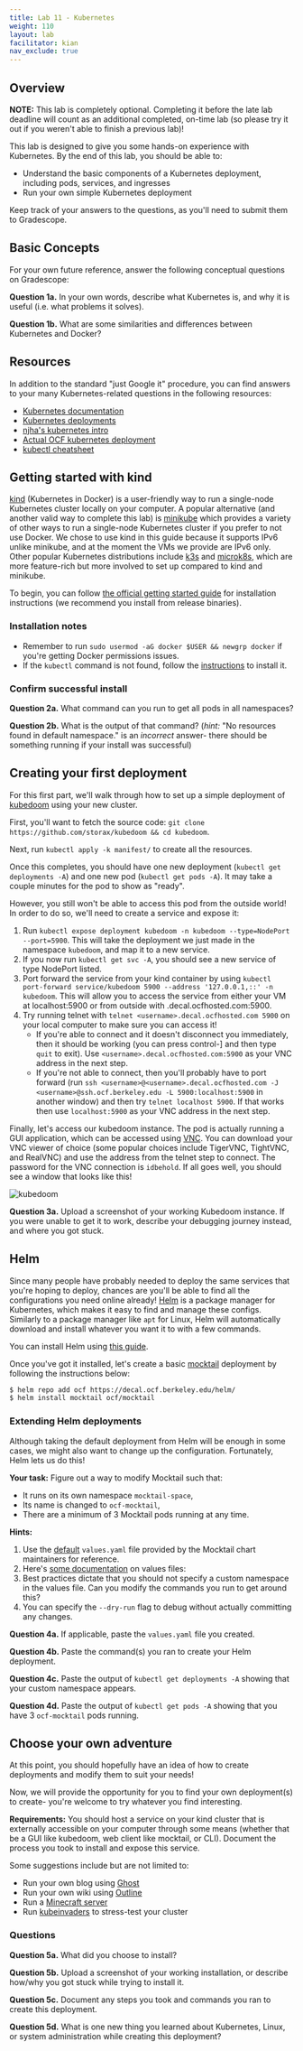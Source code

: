 ```yaml
---
title: Lab 11 - Kubernetes
weight: 110
layout: lab
facilitator: kian
nav_exclude: true
---
```


## Overview

**NOTE:** This lab is completely optional. Completing it before the late lab
deadline will count as an additional completed, on-time lab (so please try it out
if you weren't able to finish a previous lab)!

This lab is designed to give you some hands-on experience with Kubernetes. By the end of this lab, you should be able to:

* Understand the basic components of a Kubernetes deployment, including pods, services, and ingresses
* Run your own simple Kubernetes deployment

Keep track of your answers to the questions, as you'll need to submit them to Gradescope.


## Basic Concepts
For your own future reference, answer the following conceptual questions on Gradescope:

**Question 1a.** In your own words, describe what Kubernetes is, and why it is useful (i.e. what problems it solves).

**Question 1b.** What are some similarities and differences between Kubernetes and Docker?


## Resources

In addition to the standard "just Google it" procedure, you can find answers to your many Kubernetes-related questions in the following resources:

 - [Kubernetes documentation](https://kubernetes.io/docs/home/)
 - [Kubernetes deployments](https://kubernetes.io/docs/concepts/workloads/controllers/deployment/)
 - [njha's kubernetes intro](https://nikhiljha.com/posts/kubernetes-intro/)
 - [Actual OCF kubernetes deployment](https://github.com/ocf/kubernetes)
 - [kubectl cheatsheet](https://kubernetes.io/docs/reference/kubectl/cheatsheet/)


## Getting started with kind

[kind](https://kind.sigs.k8s.io) (Kubernetes in Docker) is a user-friendly way to run a single-node Kubernetes cluster locally on your computer. A popular alternative (and another valid way to complete this lab) is [minikube](https://minikube.sigs.k8s.io) which provides a variety of other ways to run a single-node Kubernetes cluster if you prefer to not use Docker. We chose to use kind in this guide because it supports IPv6 unlike minikube, and at the moment the VMs we provide are IPv6 only. Other popular Kubernetes distributions include [k3s](https://k3s.io) and [microk8s](https://microk8s.io/), which are more feature-rich but more involved to set up compared to kind and minikube.

To begin, you can follow [the official getting started guide](https://kind.sigs.k8s.io/docs/user/quick-start/) for installation instructions (we recommend you install from release binaries).


### Installation notes

* Remember to run `sudo usermod -aG docker $USER && newgrp docker` if you're getting Docker permissions issues.
* If the `kubectl` command is not found, follow the [instructions](https://kubernetes.io/docs/tasks/tools/install-kubectl-linux/) to install it.

### Confirm successful install

**Question 2a.** What command can you run to get all pods in all namespaces?

**Question 2b.** What is the output of that command? (*hint:* "No resources found in default namespace." is an *incorrect* answer- there should be something running if your install was successful)



## Creating your first deployment

For this first part, we'll walk through how to set up a simple deployment of [kubedoom](https://github.com/storax/kubedoom) using your new cluster.

First, you'll want to fetch the source code: `git clone https://github.com/storax/kubedoom && cd kubedoom`.

Next, run `kubectl apply -k manifest/` to create all the resources.

Once this completes, you should have one new deployment (`kubectl get deployments -A`) and one new pod (`kubectl get pods -A`). It may take a couple minutes for the pod to show as "ready".

However, you still won't be able to access this pod from the outside world! In order to do so, we'll need to create a service and expose it:
1. Run `kubectl expose deployment kubedoom -n kubedoom --type=NodePort --port=5900`. This will take the deployment we just made in the namespace `kubedoom`, and map it to a new service.
2. If you now run `kubectl get svc -A`, you should see a new service of type NodePort listed.
3. Port forward the service from your kind container by using `kubectl port-forward service/kubedoom 5900 --address '127.0.0.1,::' -n kubedoom`. This will allow you to access the service from either your VM at localhost:5900 or from outside with <username>.decal.ocfhosted.com:5900.
4. Try running telnet with `telnet <username>.decal.ocfhosted.com 5900` on your local computer to make sure you can access it!
    * If you're able to connect and it doesn't disconnect you immediately, then it should be working (you can press control-] and then type `quit` to exit). Use `<username>.decal.ocfhosted.com:5900` as your VNC address in the next step.
    * If you're not able to connect, then you'll probably have to port forward (run `ssh <username>@<username>.decal.ocfhosted.com -J <username>@ssh.ocf.berkeley.edu -L 5900:localhost:5900` in another window) and then try `telnet localhost 5900`. If that works then use `localhost:5900` as your VNC address in the next step.

Finally, let's access our kubedoom instance. The pod is actually running a GUI application, which can be accessed using [VNC](https://en.wikipedia.org/wiki/Virtual_Network_Computing). You can download your VNC viewer of choice (some popular choices include TigerVNC, TightVNC, and RealVNC) and use the address from the telnet step to connect. The password for the VNC connection is `idbehold`. If all goes well, you should see a window that looks like this!

![kubedoom](https://github.com/storax/kubedoom/raw/master/assets/doom.jpg)


**Question 3a.** Upload a screenshot of your working Kubedoom instance. If you were unable to get it to work, describe your debugging journey instead, and where you got stuck.

## Helm

Since many people have probably needed to deploy the same services that you're hoping to deploy, chances are you'll be able to find all the configurations you need online already! [Helm](https://helm.sh/) is a package manager for Kubernetes, which makes it easy to find and manage these configs. Similarly to a package manager like `apt` for Linux, Helm will automatically download and install whatever you want it to with a few commands.

You can install Helm using [this guide](https://helm.sh/docs/intro/install/).

Once you've got it installed, let's create a basic [mocktail](https://github.com/Huseyinnurbaki/mocktail) deployment by following the instructions below:

```sh
$ helm repo add ocf https://decal.ocf.berkeley.edu/helm/
$ helm install mocktail ocf/mocktail
```


### Extending Helm deployments

Although taking the default deployment from Helm will be enough in some cases, we might also want to change up the configuration. Fortunately, Helm lets us do this!

**Your task:** Figure out a way to modify Mocktail such that:
 - It runs on its own namespace `mocktail-space`,
 - Its name is changed to `ocf-mocktail`,
 - There are a minimum of 3 Mocktail pods running at any time.


**Hints:**
1. Use the [default](https://github.com/Huseyinnurbaki/charts/blob/release/hhaluk/mocktail/values.yaml) `values.yaml` file provided by the Mocktail chart maintainers for reference.
2. Here's [some documentation](https://helm.sh/docs/chart_template_guide/values_files/) on values files:
3. Best practices dictate that you should not specify a custom namespace in the values file. Can you modify the commands you run to get around this?
4. You can specify the `--dry-run` flag to debug without actually committing any changes.

**Question 4a.** If applicable, paste the `values.yaml` file you created.

**Question 4b.** Paste the command(s) you ran to create your Helm deployment.

**Question 4c.** Paste the output of `kubectl get deployments -A` showing that your custom namespace appears.

**Question 4d.** Paste the output of `kubectl get pods -A` showing that you have 3 `ocf-mocktail` pods running.




## Choose your own adventure

At this point, you should hopefully have an idea of how to create deployments and modify them to suit your needs!

Now, we will provide the opportunity for you to find your own deployment(s) to create- you're welcome to try whatever you find interesting.

**Requirements:** You should host a service on your kind cluster that is externally accessible on your computer through some means (whether that be a GUI like kubedoom, web client like mocktail, or CLI). Document the process you took to install and expose this service.

Some suggestions include but are not limited to:
 - Run your own blog using [Ghost](https://artifacthub.io/packages/helm/bitnami/ghost)
 - Run your own wiki using [Outline](https://artifacthub.io/packages/helm/outline/outline)
 - Run a [Minecraft server](https://github.com/solarhess/kubernetes-minecraft-server)
 - Run [kubeinvaders](https://github.com/lucky-sideburn/kubeinvaders) to stress-test your cluster


### Questions

**Question 5a.** What did you choose to install?

**Question 5b.** Upload a screenshot of your working installation, or describe how/why you got stuck while trying to install it.

**Question 5c.** Document any steps you took and commands you ran to create this deployment.

**Question 5d.** What is one new thing you learned about Kubernetes, Linux, or system administration while creating this deployment?
